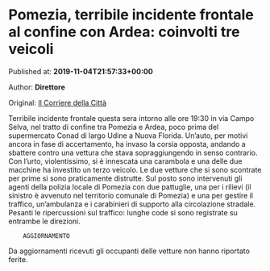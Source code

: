 
# Pomezia, terribile incidente frontale al confine con Ardea: coinvolti tre veicoli

Published at: **2019-11-04T21:57:33+00:00**

Author: **Direttore**

Original: [Il Corriere della Città](https://www.ilcorrieredellacitta.com/ultime-notizie/pomezia-terribile-incidente-frontale-al-confine-con-ardea-coinvolti-tre-veicoli.html)

Terribile incidente frontale questa sera intorno alle ore 19:30 in via Campo Selva, nel tratto di confine tra Pomezia e Ardea, poco prima del supermercato Conad di largo Udine a Nuova Florida.
Un’auto, per motivi ancora in fase di accertamento, ha invaso la corsia opposta, andando a sbattere contro una vettura che stava sopraggiungendo in senso contrario. Con l’urto, violentissimo, si è innescata una carambola e una delle due macchine ha investito un terzo veicolo.
Le due vetture che si sono scontrate per prime si sono praticamente distrutte.
Sul posto sono intervenuti gli agenti della polizia locale di Pomezia con due pattuglie, una per i rilievi (il sinistro è avvenuto nel territorio comunale di Pomezia) e una per gestire il traffico, un’ambulanza e i carabinieri di supporto alla circolazione stradale.
Pesanti le ripercussioni sul traffico: lunghe code si sono registrate su entrambe le direzioni.

        AGGIORNAMENTO
      
Da aggiornamenti ricevuti gli occupanti delle vetture non hanno riportato ferite.
